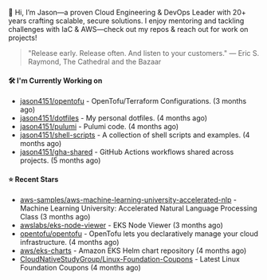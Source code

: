 👋 Hi, I’m Jason—a proven Cloud Engineering & DevOps Leader with 20+ years crafting scalable, secure solutions. I enjoy mentoring and tackling challenges with IaC & AWS—check out my repos & reach out for work on projects!

> "Release early. Release often. And listen to your customers." — Eric S. Raymond, The Cathedral and the Bazaar

#### 🛠️ I'm Currently Working on

- [jason4151/opentofu](https://github.com/jason4151/opentofu) - OpenTofu/Terraform Configurations. (3 months ago)
- [jason4151/dotfiles](https://github.com/jason4151/dotfiles) - My personal dotfiles. (4 months ago)
- [jason4151/pulumi](https://github.com/jason4151/pulumi) - Pulumi code. (4 months ago)
- [jason4151/shell-scripts](https://github.com/jason4151/shell-scripts) - A collection of shell scripts and examples. (4 months ago)
- [jason4151/gha-shared](https://github.com/jason4151/gha-shared) - GitHub Actions workflows shared across projects. (5 months ago)

#### ⭐ Recent Stars

- [aws-samples/aws-machine-learning-university-accelerated-nlp](https://github.com/aws-samples/aws-machine-learning-university-accelerated-nlp) - Machine Learning University: Accelerated Natural Language Processing Class (3 months ago)
- [awslabs/eks-node-viewer](https://github.com/awslabs/eks-node-viewer) - EKS Node Viewer (3 months ago)
- [opentofu/opentofu](https://github.com/opentofu/opentofu) - OpenTofu lets you declaratively manage your cloud infrastructure. (4 months ago)
- [aws/eks-charts](https://github.com/aws/eks-charts) - Amazon EKS Helm chart repository (4 months ago)
- [CloudNativeStudyGroup/Linux-Foundation-Coupons](https://github.com/CloudNativeStudyGroup/Linux-Foundation-Coupons) - Latest Linux Foundation Coupons (4 months ago)